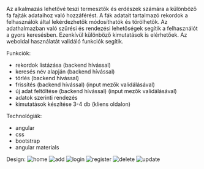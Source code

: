 Az alkalmazás lehetővé teszi termesztők és erdészek számára a különböző fa fajták adataihoz való hozzáférést.
A fák adatait tartalmazó rekordok a felhasználók által lekérdezhetők módosíthatók és törölhetők.
Az adathalmazban való szűrési és rendezési lehetőségek segítik a felhasználót a gyors keresésben.
Ezenkívül különböző kimutatások is elérhetőek.
Az weboldal használatát validáló funkciók segítik.

Funkciók:
- rekordok listázása (backend hívással)
- keresés név alapján (backend hívással)
- törlés (backend hívással)
- frissítés (backend hívással) (input mezők validálásával)
- új adat feltöltése (backend hívással) (input mezők validálásával)
- adatok szerinti rendezés
- kimutatások készítése 3-4 db (kliens oldalon)

Technológiák:
- angular
- css
- bootstrap
- angular materials

Design:
![home](https://github.com/FreyBence/.github/assets/72488987/285e69a5-b6b4-4b21-b304-5c2f92840259)
![add](https://github.com/FreyBence/.github/assets/72488987/6921d3a1-07a0-4ba9-b7d6-fa90f313c247)
![login](https://github.com/FreyBence/.github/assets/72488987/14e03da6-18f2-4e65-b8f9-d4b7c3280fa9)
![register](https://github.com/FreyBence/.github/assets/72488987/9e81ae6d-ef67-402a-b5fc-1ece012be95b)
![delete](https://github.com/FreyBence/.github/assets/72488987/edace30a-aecf-424c-b4a8-b3e539c8e5b7)
![update](https://github.com/FreyBence/.github/assets/72488987/f10932d3-72c6-4539-9029-a5058c96989d)

